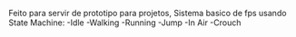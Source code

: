 Feito para servir de prototipo para projetos, Sistema basico de fps usando State Machine:
-Idle
-Walking
-Running
-Jump
-In Air
-Crouch
